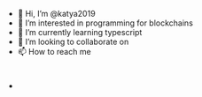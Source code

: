 - 👋 Hi, I’m @katya2019
- 👀 I’m interested in programming for blockchains
- 🌱 I’m currently learning typescript
- 💞️ I’m looking to collaborate on
- 📫 How to reach me
- #

<!---
katya2019/katya2019 is a ✨ special ✨ repository because its `README.md` (this file) appears on your GitHub profile.
You can click the Preview link to take a look at your changes.



--->
